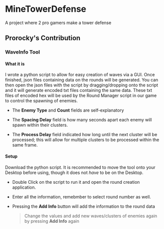 # MineTowerDefense
A project where 2 pro gamers make a tower defense



## Prorocky's Contribution

### WaveInfo Tool

#### What it is

I wrote a python script to allow for easy creation of waves via a GUI. Once finished, json files containing data on the rounds will be generated. You can then open the json files with the script by dragging/dropping onto the script and it will generate encoded txt files containing the same data. These txt files of encoded hex will be used by the Round Manager script in our game to control the spawning of enemies. 

- The **Enemy Type** and **Count** fields are self-explanatory

- The **Spacing Delay** field is how many seconds apart each enemy will spawn within their clusters. 

- The **Process Delay** field indicated how long until the next cluster will be processed; this will allow for multiple clusters to be processed within the same frame.

#### Setup

Download the python script. It is recommended to move the tool onto your Desktop before using, though it does not *have* to be on the Desktop. 
- Double Click on the script to run it and open the round creation application. 

- Enter all the information, remebmber to select round number as well. 

- Pressing the **Add Info** button will add the information to the round data 
  > Change the values and add new waves/clusters of enemies again by pressing **Add Info** again
